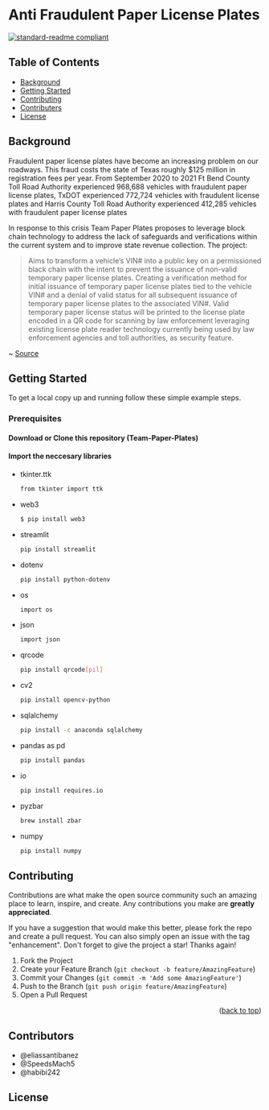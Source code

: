 


# Anti Fraudulent Paper License Plates

[![standard-readme compliant](https://img.shields.io/badge/readme%20style-standard-brightgreen.svg?style=flat-square)](https://github.com/RichardLitt/standard-readme)



## Table of Contents
- [Background](#background)
- [Getting Started](#Getting_Started)
- [Contributing](#contributing)
- [Contributers](#contributers)
- [License](#license)

## Background

Fraudulent paper license plates have become an increasing problem on our roadways. This fraud costs the state of Texas roughly $125 million in registration fees per year. From September 2020 to 2021 Ft Bend County Toll Road Authority experienced 968,688 vehicles with fraudulent paper license plates, TxDOT experienced 772,724 vehicles with fraudulent license plates and Harris County Toll Road Authority experienced 412,285 vehicles with fraudulent paper license plates

In response to this crisis Team Paper Plates proposes to leverage block chain technology to address the lack of safeguards and verifications within the current system and to improve state revenue collection. The project:

> Aims to transform a vehicle’s VIN# into a public key on a permissioned black chain with the intent to prevent the issuance of non-valid temporary paper license plates.
> Creating a verification method for initial issuance of temporary paper license 
plates tied to the vehicle VIN# and a denial of valid status for all subsequent issuance of temporary paper license plates to the associated VIN#. 
> Valid temporary paper license status will be printed to the license plate encoded in a QR code for scanning by law enforcement leveraging existing license plate reader technology currently being used by law enforcement agencies and toll authorities, as security feature.

~ [Source](https://abc13.com/harris-county-crime-fraud-fake-paper-plates-license/11294844/)

<!-- GETTING STARTED -->
## Getting Started
To get a local copy up and running follow these simple example steps.

### Prerequisites
#### Download or Clone this repository (Team-Paper-Plates)
#### Import the neccesary libraries  
* tkinter.ttk
  ```sh
  from tkinter import ttk
  ```
* web3
  ```sh
  $ pip install web3
  ```
* streamlit 
  ```sh
  pip install streamlit
  ```
* dotenv 
  ```sh
  pip install python-dotenv
  ```
* os
  ```sh
  import os
  ```
* json
  ```sh
  import json
  ```
* qrcode
  ```sh
  pip install qrcode[pil]
  ```
* cv2
  ```sh
  pip install opencv-python
  ```
* sqlalchemy
  ```sh
  pip install -c anaconda sqlalchemy

  ```
* pandas as pd
  ```sh
  pip install pandas
  ```
* io
  ```sh
  pip install requires.io
  ```
* pyzbar
  ```sh
  brew install zbar
  ```
* numpy
  ```sh
  pip install numpy
  ```
<!-- CONTRIBUTING -->
## Contributing

Contributions are what make the open source community such an amazing place to learn, inspire, and create. Any contributions you make are **greatly appreciated**.

If you have a suggestion that would make this better, please fork the repo and create a pull request. You can also simply open an issue with the tag "enhancement".
Don't forget to give the project a star! Thanks again!

1. Fork the Project
2. Create your Feature Branch (`git checkout -b feature/AmazingFeature`)
3. Commit your Changes (`git commit -m 'Add some AmazingFeature'`)
4. Push to the Branch (`git push origin feature/AmazingFeature`)
5. Open a Pull Request

<p align="right">(<a href="#top">back to top</a>)</p>

## Contributors
* @eliassantibanez
* @SpeedsMach5
* @habibi242


## License
